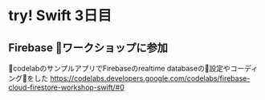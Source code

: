 # try! Swift 3日目

## Firebase ワークショップに参加

codelabのサンプルアプリでFirebaseのrealtime databaseの設定やコーディングをした
https://codelabs.developers.google.com/codelabs/firebase-cloud-firestore-workshop-swift/#0